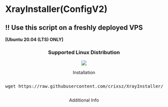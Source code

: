 # XrayInstaller(ConfigV2)
## !! Use this script on a freshly deployed VPS 
**[Ubuntu 20.04 (LTS) ONLY]**
<h3 align="center">Supported Linux Distribution</h3>
<p align="center">
  <a><img src="https://img.shields.io/badge/Support-Ubuntu-red.svg"></a>
  
</p>
<p align="center"><bold>Installation</bold></p>
<pre><p>wget https://raw.githubusercontent.com/crixsz/XrayInstaller/configv2/setup.sh && chmod +x setup.sh && ./setup.sh<p></pre>
<p align="center"><bold>Additional Info</bold></p>
